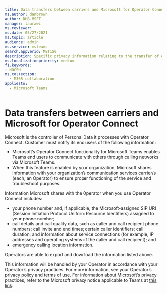 ```yaml
---
title: Data transfers between carriers and Microsoft for Operator Connect
ms.author: danbrown
author: DHB-MSFT
manager: laurawi
ms.reviewer: 
ms.date: 05/27/2021
ms.topic: article
audience: admin
ms.service: msteams
search.appverid: MET150
description: Specific privacy information relating to the transfer of data or information between carriers and Microsoft, specifically in relation to Operator Connect.
ms.localizationpriority: medium
f1.keywords:
- NOCSH
ms.collection: 
  - M365-collaboration
appliesto: 
  - Microsoft Teams
---
```


# Data transfers between carriers and Microsoft for Operator Connect

Microsoft is the controller of Personal Data it processes with Operator Connect. Customer must notify its end users of the following information:

- Microsoft’s Operator Connect functionality for Microsoft Teams enables Teams end users to communicate with others through calling networks via Microsoft Teams.
- When this feature is enabled by your organization, Microsoft shares information with your organization’s communication services carrier/s (each, an Operator) to ensure proper functioning of the service and troubleshoot purposes.

Information Microsoft shares with the Operator when you use Operator Connect includes:

- your phone number and, if applicable, the Microsoft-assigned SIP URI (Session Initiation Protocol Uniform Resource Identifiers) assigned to your phone number;
- call details and call quality data, such as caller and call recipient phone numbers; call invite and end times; certain caller identifiers; call duration; and information about service connections (for example, IP addresses and operating systems of the caller and call recipient); and
- emergency calling location information.

Operators are able to export and download the information listed above.

This information will be handled by your Operator in accordance with your Operator’s privacy practices. For more information, see your Operator’s privacy policy and terms of use. For information about Microsoft’s privacy practices, refer to the Microsoft privacy notice applicable to Teams at [this link](https://go.microsoft.com/fwlink/?LinkId=521839).
